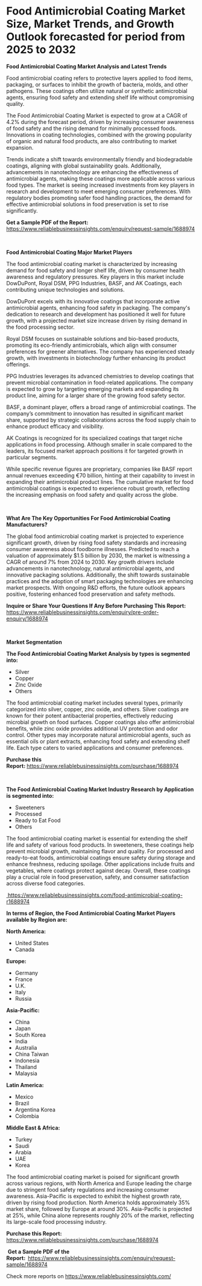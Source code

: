 <p><h1>Food Antimicrobial Coating Market Size, Market Trends, and Growth Outlook forecasted for period from 2025 to 2032</h1></p><p><strong>Food Antimicrobial Coating Market Analysis and Latest Trends</strong></p>
<p><p>Food antimicrobial coating refers to protective layers applied to food items, packaging, or surfaces to inhibit the growth of bacteria, molds, and other pathogens. These coatings often utilize natural or synthetic antimicrobial agents, ensuring food safety and extending shelf life without compromising quality. </p><p>The Food Antimicrobial Coating Market is expected to grow at a CAGR of 4.2% during the forecast period, driven by increasing consumer awareness of food safety and the rising demand for minimally processed foods. Innovations in coating technologies, combined with the growing popularity of organic and natural food products, are also contributing to market expansion. </p><p>Trends indicate a shift towards environmentally friendly and biodegradable coatings, aligning with global sustainability goals. Additionally, advancements in nanotechnology are enhancing the effectiveness of antimicrobial agents, making these coatings more applicable across various food types. The market is seeing increased investments from key players in research and development to meet emerging consumer preferences. With regulatory bodies promoting safer food handling practices, the demand for effective antimicrobial solutions in food preservation is set to rise significantly.</p></p>
<p><strong>Get a Sample PDF of the Report:&nbsp;</strong> <a href="https://www.reliablebusinessinsights.com/enquiry/request-sample/1688974?utm_campaign=3356&utm_medium=2&utm_source=Github&utm_content=ia&utm_term=01042025&utm_id=food-antimicrobial-coating">https://www.reliablebusinessinsights.com/enquiry/request-sample/1688974</a></p>
<p>&nbsp;</p>
<p><strong>Food Antimicrobial Coating Major Market Players</strong></p>
<p><p>The food antimicrobial coating market is characterized by increasing demand for food safety and longer shelf life, driven by consumer health awareness and regulatory pressures. Key players in this market include DowDuPont, Royal DSM, PPG Industries, BASF, and AK Coatings, each contributing unique technologies and solutions.</p><p>DowDuPont excels with its innovative coatings that incorporate active antimicrobial agents, enhancing food safety in packaging. The company's dedication to research and development has positioned it well for future growth, with a projected market size increase driven by rising demand in the food processing sector.</p><p>Royal DSM focuses on sustainable solutions and bio-based products, promoting its eco-friendly antimicrobials, which align with consumer preferences for greener alternatives. The company has experienced steady growth, with investments in biotechnology further enhancing its product offerings.</p><p>PPG Industries leverages its advanced chemistries to develop coatings that prevent microbial contamination in food-related applications. The company is expected to grow by targeting emerging markets and expanding its product line, aiming for a larger share of the growing food safety sector.</p><p>BASF, a dominant player, offers a broad range of antimicrobial coatings. The company’s commitment to innovation has resulted in significant market share, supported by strategic collaborations across the food supply chain to enhance product efficacy and visibility.</p><p>AK Coatings is recognized for its specialized coatings that target niche applications in food processing. Although smaller in scale compared to the leaders, its focused market approach positions it for targeted growth in particular segments.</p><p>While specific revenue figures are proprietary, companies like BASF report annual revenues exceeding €70 billion, hinting at their capability to invest in expanding their antimicrobial product lines. The cumulative market for food antimicrobial coatings is expected to experience robust growth, reflecting the increasing emphasis on food safety and quality across the globe.</p></p>
<p>&nbsp;</p>
<p><strong>What Are The Key Opportunities For Food Antimicrobial Coating Manufacturers?</strong></p>
<p><p>The global food antimicrobial coating market is projected to experience significant growth, driven by rising food safety standards and increasing consumer awareness about foodborne illnesses. Predicted to reach a valuation of approximately $1.5 billion by 2030, the market is witnessing a CAGR of around 7% from 2024 to 2030. Key growth drivers include advancements in nanotechnology, natural antimicrobial agents, and innovative packaging solutions. Additionally, the shift towards sustainable practices and the adoption of smart packaging technologies are enhancing market prospects. With ongoing R&D efforts, the future outlook appears positive, fostering enhanced food preservation and safety methods.</p></p>
<p><strong>Inquire or Share Your Questions If Any Before Purchasing This Report:</strong> <a href="https://www.reliablebusinessinsights.com/enquiry/pre-order-enquiry/1688974?utm_campaign=3356&utm_medium=2&utm_source=Github&utm_content=ia&utm_term=01042025&utm_id=food-antimicrobial-coating">https://www.reliablebusinessinsights.com/enquiry/pre-order-enquiry/1688974</a></p>
<p>&nbsp;</p>
<p><strong>Market Segmentation</strong></p>
<p><strong>The Food Antimicrobial Coating Market Analysis by types is segmented into:</strong></p>
<p><ul><li>Silver</li><li>Copper</li><li>Zinc Oxide</li><li>Others</li></ul></p>
<p><p>The food antimicrobial coating market includes several types, primarily categorized into silver, copper, zinc oxide, and others. Silver coatings are known for their potent antibacterial properties, effectively reducing microbial growth on food surfaces. Copper coatings also offer antimicrobial benefits, while zinc oxide provides additional UV protection and odor control. Other types may incorporate natural antimicrobial agents, such as essential oils or plant extracts, enhancing food safety and extending shelf life. Each type caters to varied applications and consumer preferences.</p></p>
<p><strong>Purchase this Report:&nbsp;</strong><a href="https://www.reliablebusinessinsights.com/purchase/1688974?utm_campaign=3356&utm_medium=2&utm_source=Github&utm_content=ia&utm_term=01042025&utm_id=food-antimicrobial-coating">https://www.reliablebusinessinsights.com/purchase/1688974</a></p>
<p>&nbsp;</p>
<p><strong>The Food Antimicrobial Coating Market Industry Research by Application is segmented into:</strong></p>
<p><ul><li>Sweeteners</li><li>Processed</li><li>Ready to Eat Food</li><li>Others</li></ul></p>
<p><p>The food antimicrobial coating market is essential for extending the shelf life and safety of various food products. In sweeteners, these coatings help prevent microbial growth, maintaining flavor and quality. For processed and ready-to-eat foods, antimicrobial coatings ensure safety during storage and enhance freshness, reducing spoilage. Other applications include fruits and vegetables, where coatings protect against decay. Overall, these coatings play a crucial role in food preservation, safety, and consumer satisfaction across diverse food categories.</p></p>
<p><a href="https://www.reliablebusinessinsights.com/food-antimicrobial-coating-r1688974?utm_campaign=3356&utm_medium=2&utm_source=Github&utm_content=ia&utm_term=01042025&utm_id=food-antimicrobial-coating">&nbsp;https://www.reliablebusinessinsights.com/food-antimicrobial-coating-r1688974</a></p>
<p><strong>In terms of Region, the Food Antimicrobial Coating Market Players available by Region are:</strong></p>
<p>
    <p> <strong> North America: </strong>
        <ul>
            <li>United States</li>
            <li>Canada</li>
        </ul>
        </p> 
    <p> <strong> Europe: </strong>
        <ul>
            <li>Germany</li>
            <li>France</li>
            <li>U.K.</li>
            <li>Italy</li>
            <li>Russia</li>
        </ul>
        </p> 
    <p> <strong> Asia-Pacific: </strong>
        <ul>
            <li>China</li>
            <li>Japan</li>
            <li>South Korea</li>
            <li>India</li>
            <li>Australia</li>
            <li>China Taiwan</li>
            <li>Indonesia</li>
            <li>Thailand</li>
            <li>Malaysia</li>
        </ul>
        </p> 
    <p> <strong> Latin America: </strong>
        <ul>
            <li>Mexico</li>
            <li>Brazil</li>
            <li>Argentina Korea</li>
            <li>Colombia</li>
        </ul>
        </p> 
    <p> <strong> Middle East & Africa: </strong>
        <ul>
            <li>Turkey</li>
            <li>Saudi</li>
            <li>Arabia</li>
            <li>UAE</li>
            <li>Korea</li>
        </ul>
    </p>
    </p>
<p><p>The food antimicrobial coating market is poised for significant growth across various regions, with North America and Europe leading the charge due to stringent food safety regulations and increasing consumer awareness. Asia-Pacific is expected to exhibit the highest growth rate, driven by rising food production. North America holds approximately 35% market share, followed by Europe at around 30%. Asia-Pacific is projected at 25%, while China alone represents roughly 20% of the market, reflecting its large-scale food processing industry.</p></p>
<p><strong>Purchase this Report: </strong><a href="https://www.reliablebusinessinsights.com/purchase/1688974?utm_campaign=3356&utm_medium=2&utm_source=Github&utm_content=ia&utm_term=01042025&utm_id=food-antimicrobial-coating">https://www.reliablebusinessinsights.com/purchase/1688974</a></p>
<p>&nbsp;<strong>Get a Sample PDF of the Report:&nbsp;&nbsp;</strong><a href="https://www.reliablebusinessinsights.com/enquiry/request-sample/1688974?utm_campaign=3356&utm_medium=2&utm_source=Github&utm_content=ia&utm_term=01042025&utm_id=food-antimicrobial-coating">https://www.reliablebusinessinsights.com/enquiry/request-sample/1688974</a></p>
<p><strong></strong></p>
<p>Check more reports on <a href="https://www.reliablebusinessinsights.com/?utm_campaign=3356&utm_medium=2&utm_source=Github&utm_content=ia&utm_term=01042025&utm_id=food-antimicrobial-coating">https://www.reliablebusinessinsights.com/</a></p>